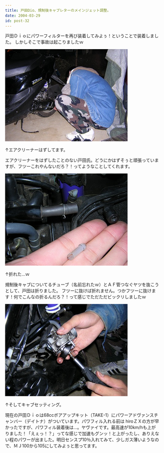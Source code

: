 ```yaml
---
title: 戸田Dio、規制後キャブレターのメインジェット調整。
date: 2004-03-29
id: post-32
---
```



<p class="sentence spacing10">戸田Ｄｉｏにパワーフィルターを再び装着してみよぅ！ということで装着しました。 しかしそこで事故は起こりましたｗ </p>
<div class="center spacing"><img src="/photo/diary/2004.03.29_dio1.jpg" alt=""></div>
<p class="sentence">↑エアクリーナーはずしてます。</p>
<p class="sentence spacing10">エアクリーナーをはずしたことのない戸田氏。どうにかはずそぅと頑張っていますが、フツーこれやんないだろ？！ってようなことしてくれます。 </p>
<div class="center spacing"><img src="/photo/diary/2004.03.29_dio2.jpg" alt=""></div>
<p class="sentence">↑折れた...ｗ</p>
<p class="sentence spacing10">規制後キャブについてるチューブ（名前忘れたｗ）とＡＦ管つなぐヤツを抜こうとして、戸田は折りました。 フツーに抜けば折れません。つかフツーに抜けます！何でこんなの折るんだろ？！って感じでただただビックリしましたｗ </p>
<div class="center spacing"><img src="/photo/diary/2004.03.29_dio3.jpg" alt=""></div>
<p class="sentence">↑そしてキャブセッティング。</p>
<p class="sentence spacing10">現在の戸田Ｄｉｏは68ccボアアップキット（TAKE-1）にパワーアドヴァンスチャンバー（デイトナ）がついています。パワフィル入れる前は hiroＺＸの方が早かったですが、パワフィル装着後は...。ヤヴァイです。最高速が10km/hも上がりました！「えぇっ！？」ってな感じで加速もグンッ！と上がったし、ありえない程のパワーが出ました。明日センスプ10％入れてみて、少しガス薄いようなので、ＭＪ100から105にしてみよぅと思ってます。</p>
